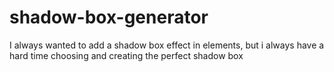 # shadow-box-generator
I always wanted to add a shadow box effect in elements, but i always have a hard time choosing and creating the perfect shadow box

